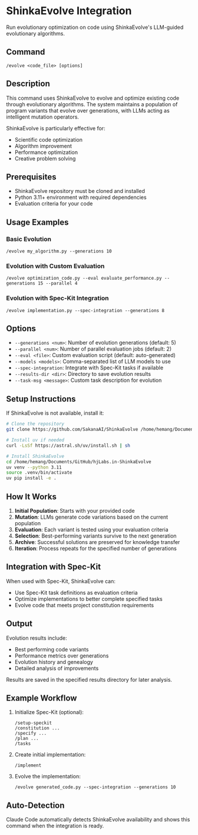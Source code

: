 # ShinkaEvolve Integration

Run evolutionary optimization on code using ShinkaEvolve's LLM-guided evolutionary algorithms.

## Command
`/evolve <code_file> [options]`

## Description
This command uses ShinkaEvolve to evolve and optimize existing code through evolutionary algorithms. The system maintains a population of program variants that evolve over generations, with LLMs acting as intelligent mutation operators.

ShinkaEvolve is particularly effective for:
- Scientific code optimization
- Algorithm improvement
- Performance optimization
- Creative problem solving

## Prerequisites
- ShinkaEvolve repository must be cloned and installed
- Python 3.11+ environment with required dependencies
- Evaluation criteria for your code

## Usage Examples

### Basic Evolution
```
/evolve my_algorithm.py --generations 10
```

### Evolution with Custom Evaluation
```
/evolve optimization_code.py --eval evaluate_performance.py --generations 15 --parallel 4
```

### Evolution with Spec-Kit Integration
```
/evolve implementation.py --spec-integration --generations 8
```

## Options

- `--generations <num>`: Number of evolution generations (default: 5)
- `--parallel <num>`: Number of parallel evaluation jobs (default: 2)
- `--eval <file>`: Custom evaluation script (default: auto-generated)
- `--models <models>`: Comma-separated list of LLM models to use
- `--spec-integration`: Integrate with Spec-Kit tasks if available
- `--results-dir <dir>`: Directory to save evolution results
- `--task-msg <message>`: Custom task description for evolution

## Setup Instructions

If ShinkaEvolve is not available, install it:

```bash
# Clone the repository
git clone https://github.com/SakanaAI/ShinkaEvolve /home/hemang/Documents/GitHub/hjLabs.in-ShinkaEvolve

# Install uv if needed
curl -LsSf https://astral.sh/uv/install.sh | sh

# Install ShinkaEvolve
cd /home/hemang/Documents/GitHub/hjLabs.in-ShinkaEvolve
uv venv --python 3.11
source .venv/bin/activate
uv pip install -e .
```

## How It Works

1. **Initial Population**: Starts with your provided code
2. **Mutation**: LLMs generate code variations based on the current population
3. **Evaluation**: Each variant is tested using your evaluation criteria
4. **Selection**: Best-performing variants survive to the next generation
5. **Archive**: Successful solutions are preserved for knowledge transfer
6. **Iteration**: Process repeats for the specified number of generations

## Integration with Spec-Kit

When used with Spec-Kit, ShinkaEvolve can:
- Use Spec-Kit task definitions as evaluation criteria
- Optimize implementations to better complete specified tasks
- Evolve code that meets project constitution requirements

## Output

Evolution results include:
- Best performing code variants
- Performance metrics over generations
- Evolution history and genealogy
- Detailed analysis of improvements

Results are saved in the specified results directory for later analysis.

## Example Workflow

1. Initialize Spec-Kit (optional):
   ```
   /setup-speckit
   /constitution ...
   /specify ...
   /plan ...
   /tasks
   ```

2. Create initial implementation:
   ```
   /implement
   ```

3. Evolve the implementation:
   ```
   /evolve generated_code.py --spec-integration --generations 10
   ```

## Auto-Detection

Claude Code automatically detects ShinkaEvolve availability and shows this command when the integration is ready.